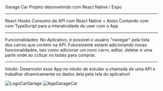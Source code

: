 Garage Car
Projeto desonvelvido com React Native / Expo
____________________________________________

React Hooks
Consumo de API com React Native + Axios
Contando com com TypeScript para a interatividade do user com o App

___________________________________________________________________

Funcionalidades:
No Aplicativo, é possível o usuário "navegar" pela lista dos carros que contém na API. Futuramente estarei adicionando novas funcionalidades, tais como adicionar um novo carro, editar, deletar e uma parte onde ao cclicar no botão para comprar.

___________________________________________________________________

Intuito:
Desenvolvi esse App no intuito de estudar a chamada de uma API e trabalhar dinamicamente os dados dela pela tela do aplicativo!


![LogoCarGarage](https://github.com/TecoAdamo/Garage-Car-Mobile/assets/133070554/5023478c-280a-4dc2-a0d7-522435f7a798) ![AppGarageCar](https://github.com/TecoAdamo/Garage-Car-Mobile/assets/133070554/c20cd986-878f-4aef-a91b-407c6b98cc95)
